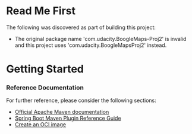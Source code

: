 # Read Me First
The following was discovered as part of building this project:

* The original package name 'com.udacity.BoogleMaps-Proj2' is invalid and this project uses 'com.udacity.BoogleMapsProj2' instead.

# Getting Started

### Reference Documentation
For further reference, please consider the following sections:

* [Official Apache Maven documentation](https://maven.apache.org/guides/index.html)
* [Spring Boot Maven Plugin Reference Guide](https://docs.spring.io/spring-boot/docs/2.3.3.RELEASE/maven-plugin/reference/html/)
* [Create an OCI image](https://docs.spring.io/spring-boot/docs/2.3.3.RELEASE/maven-plugin/reference/html/#build-image)

